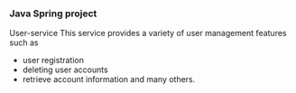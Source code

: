 ### Java Spring project
User-service
This service provides a variety of user management features such as 
- user registration
- deleting user accounts
- retrieve account information
and many others.
